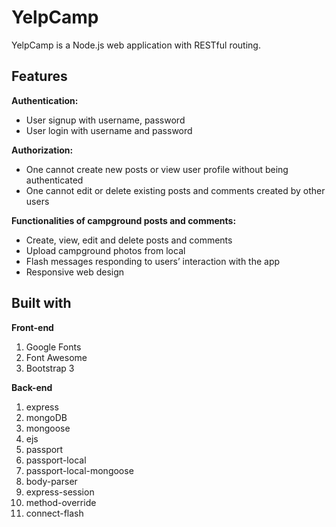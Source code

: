 # YelpCamp
YelpCamp is a Node.js web application with RESTful routing.

## Features
<strong>Authentication:</strong>
<ul>
  <li>User signup with username, password</li>
  <li>User login with username and password</li>
</ul>
<strong>Authorization:</strong>
<ul>
  <li>One cannot create new posts or view user profile without being authenticated</li>
  <li>One cannot edit or delete existing posts and comments created by other users</li>
</ul>
<strong>Functionalities of campground posts and comments:</strong>
<ul>
  <li>Create, view, edit and delete posts and comments</li>
  <li>Upload campground photos from local</li>
  <li>Flash messages responding to users’ interaction with the app</li>
  <li>Responsive web design</li>
</ul>

## Built with
<strong>Front-end</strong>
<ol>
  <li>Google Fonts</li>
  <li>Font Awesome</li>
  <li>Bootstrap 3</li>
</ol>

<strong>Back-end</strong>
<ol>
  <li>express</li>
  <li>mongoDB</li>
  <li>mongoose</li>
  <li>ejs</li>
  <li>passport</li>
  <li>passport-local</li>
  <li>passport-local-mongoose</li>
  <li>body-parser</li>
  <li>express-session</li>
  <li>method-override</li>
  <li>connect-flash</li>
</ol>
